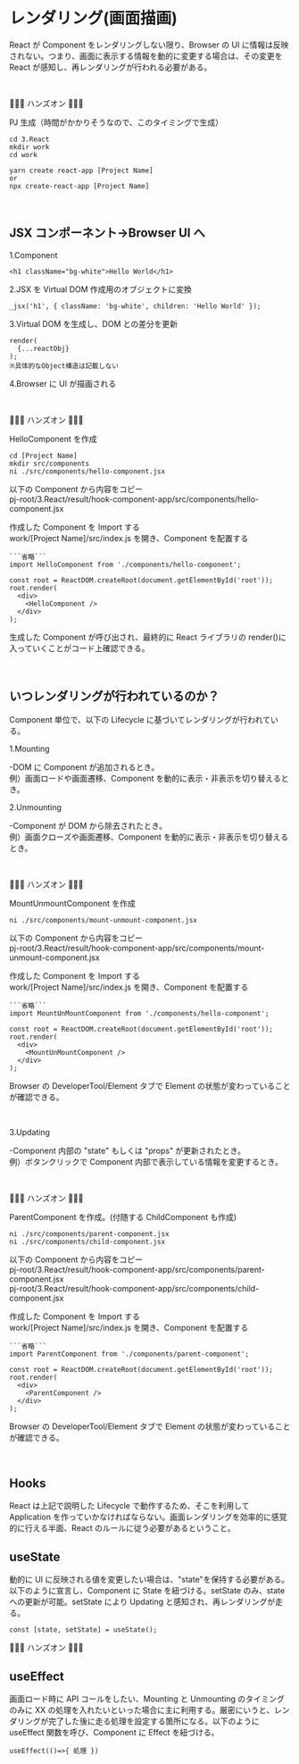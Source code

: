 # レンダリング(画面描画)

React が Component をレンダリングしない限り、Browser の UI に情報は反映されない。つまり、画面に表示する情報を動的に変更する場合は、その変更を React が感知し、再レンダリングが行われる必要がある。

<br/>

👨🏽‍💻 ハンズオン 👨🏽‍💻

PJ 生成（時間がかかりそうなので、このタイミングで生成）

```
cd 3.React
mkdir work
cd work

yarn create react-app [Project Name]
or
npx create-react-app [Project Name]
```

<br/>

## JSX コンポーネント->Browser UI へ

1.Component

```
<h1 className="bg-white">Hello World</h1>
```

2.JSX を Virtual DOM 作成用のオブジェクトに変換

```
_jsx('h1', { className: 'bg-white', children: 'Hello World' });
```

3.Virtual DOM を生成し、DOM との差分を更新

```
render(
  {...reactObj}
);
※具体的なObject構造は記載しない
```

4.Browser に UI が描画される

<br/>

👨🏽‍💻 ハンズオン 👨🏽‍💻

HelloComponent を作成

```
cd [Project Name]
mkdir src/components
ni ./src/components/hello-component.jsx
```

以下の Component から内容をコピー  
pj-root/3.React/result/hook-component-app/src/components/hello-component.jsx

作成した Component を Import する  
work/[Project Name]/src/index.js を開き、Component を配置する

````
```省略```
import HelloComponent from './components/hello-component';

const root = ReactDOM.createRoot(document.getElementById('root'));
root.render(
  <div>
    <HelloComponent />
  </div>
);
````

生成した Component が呼び出され、最終的に React ライブラリの render()に入っていくことがコード上確認できる。

<br/>

## いつレンダリングが行われているのか？

Component 単位で、以下の Lifecycle に基づいてレンダリングが行われている。

1.Mounting

-DOM に Component が追加されるとき。  
例）画面ロードや画面遷移、Component を動的に表示・非表示を切り替えるとき。

2.Unmounting

-Component が DOM から除去されたとき。  
例）画面クローズや画面遷移、Component を動的に表示・非表示を切り替えるとき。

<br/>

👨🏽‍💻 ハンズオン 👨🏽‍💻

MountUnmountComponent を作成

```
ni ./src/components/mount-unmount-component.jsx
```

以下の Component から内容をコピー  
pj-root/3.React/result/hook-component-app/src/components/mount-unmount-component.jsx

作成した Component を Import する  
work/[Project Name]/src/index.js を開き、Component を配置する

````
```省略```
import MountUnMountComponent from './components/hello-component';

const root = ReactDOM.createRoot(document.getElementById('root'));
root.render(
  <div>
    <MountUnMountComponent />
  </div>
);
````

Browser の DeveloperTool/Element タブで Element の状態が変わっていることが確認できる。

<br/>

3.Updating

-Component 内部の "state" もしくは "props" が更新されたとき。  
例）ボタンクリックで Component 内部で表示している情報を変更するとき。

<br/>

👨🏽‍💻 ハンズオン 👨🏽‍💻

ParentComponent を作成。(付随する ChildComponent も作成)

```
ni ./src/components/parent-component.jsx
ni ./src/components/child-component.jsx
```

以下の Component から内容をコピー  
pj-root/3.React/result/hook-component-app/src/components/parent-component.jsx  
pj-root/3.React/result/hook-component-app/src/components/child-component.jsx

作成した Component を Import する  
work/[Project Name]/src/index.js を開き、Component を配置する

````
```省略```
import ParentComponent from './components/parent-component';

const root = ReactDOM.createRoot(document.getElementById('root'));
root.render(
  <div>
    <ParentComponent />
  </div>
);
````

Browser の DeveloperTool/Element タブで Element の状態が変わっていることが確認できる。

<br/>

## Hooks

React は上記で説明した Lifecycle で動作するため、そこを利用して Application を作っていかなければならない。画面レンダリングを効率的に感覚的に行える半面、React のルールに従う必要があるということ。

## useState

動的に UI に反映される値を変更したい場合は、"state"を保持する必要がある。以下のように宣言し、Component に State を紐づける。setState のみ、state への更新が可能。setState により Updating と感知され、再レンダリングが走る。

```
const [state, setState] = useState();
```

👨🏽‍💻 ハンズオン 👨🏽‍💻

## useEffect

画面ロード時に API コールをしたい、Mounting と Unmounting のタイミングのみに XX の処理を入れたいといった場合に主に利用する。厳密にいうと、レンダリングが完了した後に走る処理を設定する箇所になる。以下のように useEffect 関数を呼び、Component に Effect を紐づける。

```
useEffect(()=>{ 処理 })
```
